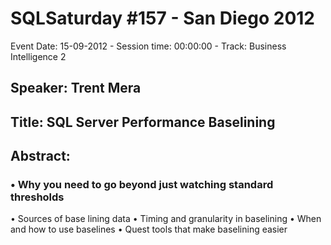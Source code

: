 # SQLSaturday #157 - San Diego 2012
Event Date: 15-09-2012 - Session time: 00:00:00 - Track: Business Intelligence 2
## Speaker: Trent Mera
## Title: SQL Server Performance Baselining
## Abstract:
### •         Why you need to go beyond just watching standard thresholds
•         Sources of base lining data
•         Timing and granularity in baselining 
•         When and how to use baselines 
•         Quest tools that make baselining easier
